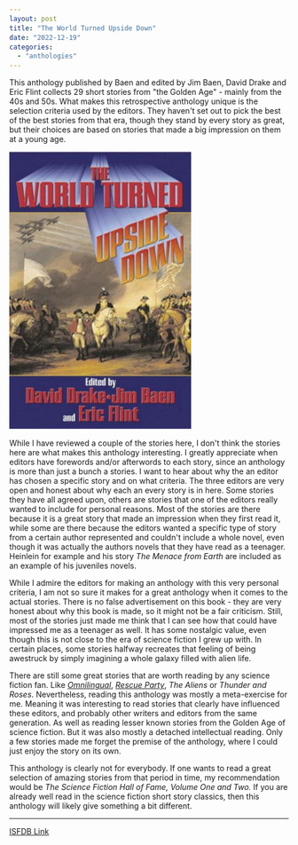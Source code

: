```yaml
---
layout: post
title: "The World Turned Upside Down"
date: "2022-12-19"
categories:
  - "anthologies"
---
```


This anthology published by Baen and edited by Jim Baen, David Drake and Eric Flint collects 29 short stories from "the Golden Age" - mainly from the 40s and 50s. What makes this retrospective anthology unique is the selection criteria used by the editors. They haven't set out to pick the best of the best stories from that era, though they stand by every story as great, but their choices are based on stories that made a big impression on them at a young age.

![](/assets/images/516aicibsnl.jpg)

While I have reviewed a couple of the stories here, I don't think the stories here are what makes this anthology interesting. I greatly appreciate when editors have forewords and/or afterwords to each story, since an anthology is more than just a bunch a stories. I want to hear about why the an editor has chosen a specific story and on what criteria. The three editors are very open and honest about why each an every story is in here. Some stories they have all agreed upon, others are stories that one of the editors really wanted to include for personal reasons. Most of the stories are there because it is a great story that made an impression when they first read it, while some are there because the editors wanted a specific type of story from a certain author represented and couldn't include a whole novel, even though it was actually the authors novels that they have read as a teenager. Heinlein for example and his story _The Menace from Earth_ are included as an example of his juveniles novels.

While I admire the editors for making an anthology with this very personal criteria, I am not so sure it makes for a great anthology when it comes to the actual stories. There is no false advertisement on this book - they are very honest about why this book is made, so it might not be a fair criticism. Still, most of the stories just made me think that I can see how that could have impressed me as a teenager as well. It has some nostalgic value, even though this is not close to the era of science fiction I grew up with. In certain places, some stories halfway recreates that feeling of being awestruck by simply imagining a whole galaxy filled with alien life.

There are still some great stories that are worth reading by any science fiction fan. Like _[Omnilingual](https://shortsfreviews.com/2022/12/05/omnilingual-by-h-beam-piper/)_, _[Rescue Party](https://shortsfreviews.com/2022/10/07/rescue-party-by-arthur-c-clarke/)_, _The Aliens_ or _Thunder and Roses_. Nevertheless, reading this anthology was mostly a meta-exercise for me. Meaning it was interesting to read stories that clearly have influenced these editors, and probably other writers and editors from the same generation. As well as reading lesser known stories from the Golden Age of science fiction. But it was also mostly a detached intellectual reading. Only a few stories made me forget the premise of the anthology, where I could just enjoy the story on its own.

This anthology is clearly not for everybody. If one wants to read a great selection of amazing stories from that period in time, my recommendation would be _The Science Fiction Hall of Fame, Volume One and Two._ If you are already well read in the science fiction short story classics, then this anthology will likely give something a bit different.

* * *

[ISFDB Link](https://www.isfdb.org/cgi-bin/pl.cgi?67748)
